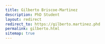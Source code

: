 ```yaml
---
title: Gilberto Briscoe-Martinez
description: PhD Student
layout: redirect
redirect_to: https://gilberto.martinez.phd
permalink: gilberto.html
sitemap: true
---
```

